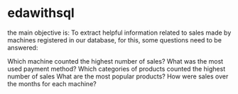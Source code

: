 # edawithsql

the main objective is: To extract helpful information related to sales made by machines registered in our database, for this, some questions need to be answered:

Which machine counted the highest number of sales?
What was the most used payment method?
Which categories of products counted the highest number of sales
What are the most popular products?
How were sales over the months for each machine?
